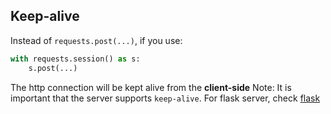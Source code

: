 ## Keep-alive
Instead of `requests.post(...)`, if you use:
```python
with requests.session() as s:
    s.post(...)
```
The http connection will be kept alive from the **client-side**
Note: It is important that the server supports `keep-alive`. For flask server, check [flask](./flask.md)
